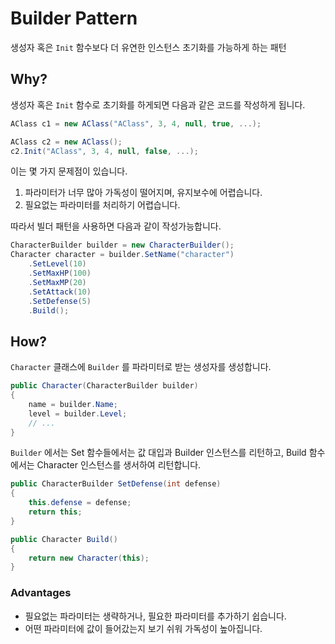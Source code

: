 # Builder Pattern

생성자 혹은 `Init` 함수보다 더 유연한 인스턴스 초기화를 가능하게 하는 패턴

## Why?

생성자 혹은 `Init` 함수로 초기화를 하게되면 다음과 같은 코드를 작성하게 됩니다.

```cs
AClass c1 = new AClass("AClass", 3, 4, null, true, ...);

AClass c2 = new AClass();
c2.Init("AClass", 3, 4, null, false, ...);
```

이는 몇 가지 문제점이 있습니다.

1. 파라미터가 너무 많아 가독성이 떨어지며, 유지보수에 어렵습니다.
2. 필요없는 파라미터를 처리하기 어렵습니다.

따라서 빌더 패턴을 사용하면 다음과 같이 작성가능합니다.

```cs
CharacterBuilder builder = new CharacterBuilder();
Character character = builder.SetName("character")
    .SetLevel(10)
    .SetMaxHP(100)
    .SetMaxMP(20)
    .SetAttack(10)
    .SetDefense(5)
    .Build();
```

## How?

`Character` 클래스에 `Builder` 를 파라미터로 받는 생성자를 생성합니다.

```cs
public Character(CharacterBuilder builder)
{
    name = builder.Name;
    level = builder.Level;
    // ...
}
```

`Builder` 에서는 Set 함수들에서는 값 대입과 Builder 인스턴스를 리턴하고, Build 함수에서는 Character 인스턴스를 생서하여 리턴합니다.

```cs
public CharacterBuilder SetDefense(int defense)
{
    this.defense = defense;
    return this;
}

public Character Build()
{
    return new Character(this);
}
```

### Advantages

- 필요없는 파라미터는 생략하거나, 필요한 파라미터를 추가하기 쉽습니다.
- 어떤 파라미터에 값이 들어갔는지 보기 쉬워 가독성이 높아집니다.